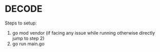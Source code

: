 # DECODE

Steps to setup:
1. go mod vendor (if facing any issue while running otherwise directly jump to step 2)
2. go run main.go
